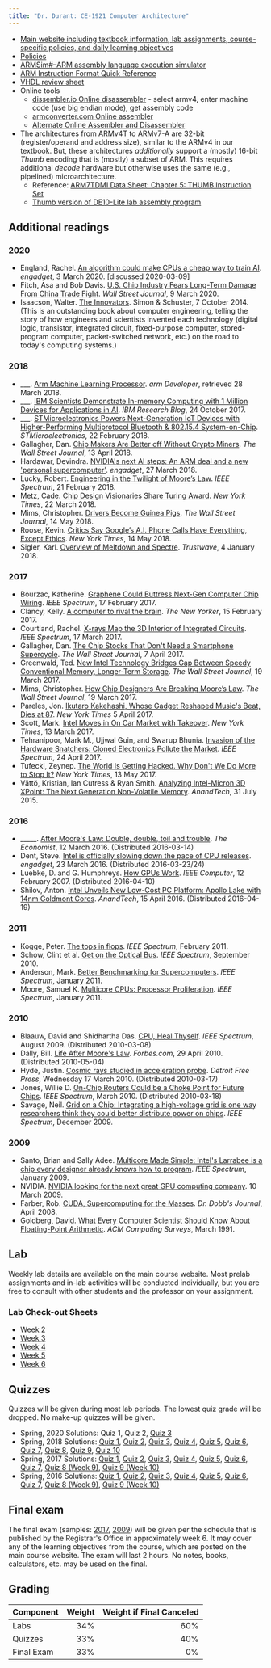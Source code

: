 ```yaml
---
title: "Dr. Durant: CE-1921 Computer Architecture"
---
```


* [Main website including textbook information, lab assignments, course-specific policies, and daily learning objectives](https://faculty-web.msoe.edu/meier/ce1921/)
* [Policies](../policies.html)
* [ARMSim#&ndash;ARM assembly language execution simulator](https://webhome.cs.uvic.ca/~nigelh/ARMSim-V2.1/)
* [ARM Instruction Format Quick Reference](armInstructionFormat.pdf)
* [VHDL review sheet](../ce1901/vhdlSummary.pdf)
* Online tools
  * [dissembler.io Online disassembler](https://www.onlinedisassembler.com/) - select armv4, enter machine code (use big endian mode), get assembly code
  * [armconverter.com Online assembler](http://armconverter.com/)
  * [Alternate Online Assembler and Disassembler](http://shell-storm.org/online/Online-Assembler-and-Disassembler/)
* The architectures from ARMv4T to ARMv7-A are 32-bit (register/operand and address size), similar to the ARMv4 in our textbook.
    But, these architectures *additionally* support a (mostly) 16-bit *Thumb* encoding that is (mostly) a subset of ARM.
    This requires additional *decode* hardware but otherwise uses the same (e.g., pipelined) microarchitecture.
    * Reference: [ARM7TDMI Data Sheet: Chapter 5: THUMB Instruction Set](ARM7-TDMI-ch5.pdf)
    * [Thumb version of DE10-Lite lab assembly program](thumbV1.s)

## Additional readings

### 2020
* England, Rachel. [An algorithm could make CPUs a cheap way to train AI](https://www.engadget.com/2020/03/03/rice-university-slide-cpu-gpu-machine-learning/). *engadget*, 3 March 2020. [discussed 2020-03-09]
* Fitch, Asa and Bob Davis. [U.S. Chip Industry Fears Long-Term Damage From China Trade Fight](https://www.wsj.com/articles/chip-industry-fears-damage-china-trade-fight-11583693926). *Wall Street Journal*, 9 March 2020.
* Isaacson, Walter. [The Innovators](https://en.wikipedia.org/wiki/The_Innovators_(book)). Simon & Schuster, 7 October 2014. (This is an outstanding book about computer engineering, telling the story of how engineers and scientists invented each technology (digital logic, transistor, integrated circuit, fixed-purpose computer, stored-program computer, packet-switched network, etc.) on the road to today's computing systems.)

### 2018
* ___. <a href="https://developer.arm.com/products/processors/machine-learning/arm-ml-processor">Arm Machine Learning Processor</a>.
  <cite>arm Developer</cite>, retrieved 28 March 2018.
* ___. <a href="https://www.ibm.com/blogs/research/2017/10/ibm-scientists-demonstrate-memory-computing-1-million-devices-applications-ai/">IBM Scientists Demonstrate In-memory Computing with 1 Million Devices for Applications in AI</a>.
  <cite>IBM Research Blog</cite>, 24 October 2017.
* ___. <a href="https://globenewswire.com/news-release/2018/02/22/1379991/0/en/STMicroelectronics-Powers-Next-Generation-IoT-Devices-with-Higher-Performing-Multiprotocol-Bluetooth-802-15-4-System-on-Chip.html">STMicroelectronics Powers Next-Generation IoT Devices with Higher-Performing Multiprotocol Bluetooth &amp; 802.15.4 System-on-Chip</a>.
  <cite>STMicroelectronics</cite>, 22 February 2018.
* Gallagher, Dan. <a href="https://www.wsj.com/articles/chip-makers-are-better-off-without-crypto-miners-1523611801">Chip Makers Are Better off Without Crypto Miners</a>.
  <cite>The Wall Street Journal</cite>, 13 April 2018.
* Hardawar, Devindra. <a href="https://www.engadget.com/2018/03/27/nvidia-arm-ai-iot/">NVIDIA's next AI steps: An ARM deal and a new 'personal supercomputer'</a>.
  <cite>engadget</cite>, 27 March 2018.
* Lucky, Robert. <a href="https://spectrum.ieee.org/at-work/innovation/engineering-in-the-twilight-of-moores-law">Engineering in the Twilight of Moore&rsquo;s Law</a>.
  <cite>IEEE Spectrum</cite>, 21 February 2018.
* Metz, Cade. <a href="https://www.nytimes.com/2018/03/21/technology/computer-chips-turing-award.html">Chip Design Visionaries Share Turing Award</a>.
  <cite>New York Times</cite>, 22 March 2018.
* Mims, Christopher. <a href="https://www.wsj.com/articles/in-self-driving-car-road-test-we-are-the-guinea-pigs-1526212802">Drivers Become Guinea Pigs</a>.
  <cite>The Wall Street Journal</cite>, 14 May 2018.
* Roose, Kevin. <a href="https://www.nytimes.com/2018/05/11/technology/kevins-week-in-tech-are-googles-ai-powered-phone-calls-cool-creepy-or-both.html">Critics Say Google&rsquo;s A.I. Phone Calls Have Everything, Except Ethics</a>.
  <cite>New York Times</cite>, 14 May 2018.
* Sigler, Karl. <a href="https://www.trustwave.com/Resources/SpiderLabs-Blog/Overview-of-Meltdown-and-Spectre/">Overview of Meltdown and Spectre</a>.
  <cite>Trustwave</cite>, 4 January 2018.

### 2017
* Bourzac, Katherine. <a href="http://spectrum.ieee.org/semiconductors/materials/graphene-could-buttress-nextgen-computer-chip-wiring">Graphene Could Buttress Next-Gen Computer Chip Wiring</a>.
  <cite>IEEE Spectrum</cite>, 17 February 2017.
* Clancy, Kelly. <a href="http://www.newyorker.com/tech/elements/a-computer-to-rival-the-brain">A computer to rival the brain</a>.
  <cite>The New Yorker</cite>, 15 February 2017.
* Courtland, Rachel. <a href="http://spectrum.ieee.org/nanoclast/semiconductors/processors/xray-ic-imaging">X-rays Map the 3D Interior of Integrated Circuits</a>.
  <cite>IEEE Spectrum</cite>, 17 March 2017.
* Gallagher, Dan. <a href="https://www.wsj.com/articles/the-chip-stocks-that-dont-need-a-smartphone-supercycle-1491494579">The Chip Stocks That Don't Need a Smartphone Supercycle</a>.
  <cite>The Wall Street Journal</cite>, 7 April 2017.
* Greenwald, Ted. <a href="https://www.wsj.com/articles/new-intel-technology-bridges-gap-between-speedy-conventional-memory-longer-term-storage-1489917600">New Intel Technology Bridges Gap Between Speedy Conventional Memory, Longer-Term Storage</a>.
  <cite>The Wall Street Journal</cite>, 19 March 2017.
* Mims, Christopher. <a href="https://www.wsj.com/articles/how-chip-designers-are-breaking-moores-law-1489924804">How Chip Designers Are Breaking Moore&rsquo;s Law</a>.
  <cite>The Wall Street Journal</cite>, 19 March 2017.
* Pareles, Jon. <a href="https://www.nytimes.com/2017/04/03/arts/music/ikutaro-kakeshashi-roland-808-drum-machine-dead.html">Ikutaro Kakehashi, Whose Gadget Reshaped Music's Beat, Dies at 87</a>.
  <cite>New York Times</cite> 5 April 2017.
* Scott, Mark. <a href="https://www.nytimes.com/2017/03/13/business/dealbook/intel-mobileye-autonomous-cars-israel.html?_r=0">Intel Moves in On Car Market with Takeover</a>.
  <cite>New York Times</cite>, 13 March 2017.
* Tehranipoor, Mark M., Ujjwal Guin, and Swarup Bhunia. <a href="http://spectrum.ieee.org/computing/hardware/invasion-of-the-hardware-snatchers-cloned-electronics-pollute-the-market">Invasion of the Hardware Snatchers: Cloned Electronics Pollute the Market</a>.
  <cite>IEEE Spectrum</cite>, 24 April 2017.
* Tufecki, Zeynep. <a href="https://www.nytimes.com/2017/05/13/opinion/the-world-is-getting-hacked-why-dont-we-do-more-to-stop-it.html">The World Is Getting Hacked. Why Don't We Do More to Stop It?</a>
  <cite>New York Times</cite>, 13 May 2017.
* V&#228;tt&#246;, Kristian, Ian Cutress &amp; Ryan Smith. <a href="http://www.anandtech.com/show/9470/intel-and-micron-announce-3d-xpoint-nonvolatile-memory-technology-1000x-higher-performance-endurance-than-nand">Analyzing Intel-Micron 3D XPoint: The Next Generation Non-Volatile Memory</a>.
  <cite>AnandTech</cite>, 31 July 2015.

### 2016
* _____. <a href="http://www.economist.com/technology-quarterly/2016-03-12/after-moores-law">After Moore's Law: Double, double, toil and trouble</a>.
  <cite>The Economist</cite>, 12 March 2016. (Distributed 2016-03-14)
* Dent, Steve. <a href="http://www.engadget.com/2016/03/23/intel-eliminating-tick-tock-moores-law/">Intel is officially slowing down the pace of CPU releases</a>.
  <cite>engadget</cite>, 23 March 2016. (Distributed 2016-03-23/24)
* Luebke, D. and G. Humphreys. <a href="http://ieeexplore.ieee.org/xpl/abstractSimilar.jsp?arnumber=4085637">How GPUs Work</a>.
  <cite>IEEE Computer</cite>, 12 February 2007. (Distributed 2016-04-10)
* Shilov, Anton. <a href="http://www.anandtech.com/show/10256/intel-unveils-apollo-lake-14nm-goldmont">Intel
  Unveils New Low-Cost PC Platform: Apollo Lake with 14nm Goldmont Cores</a>.
  <cite>AnandTech</cite>, 15 April 2016. (Distributed 2016-04-19)

### 2011
* Kogge, Peter.
    <a href="http://ieeexplore.ieee.org/stamp/stamp.jsp?arnumber=05693074">The tops in flops</a>.
     <cite>IEEE Spectrum</cite>, February 2011.<!--bottlenecks: memory/cache, power, power efficiency-->
* Schow, Clint et al.
    <a href="http://spectrum.ieee.org/semiconductors/optoelectronics/get-on-the-optical-bus">Get on the Optical Bus</a>.
     <cite>IEEE Spectrum</cite>, September 2010.<!--intro memory bottleneck, electronic signal speeds, good intro-->
* Anderson, Mark.
    <a href="http://spectrum.ieee.org/computing/hardware/better-benchmarking-for-supercomputers">Better Benchmarking for Supercomputers</a>.
     <cite>IEEE Spectrum</cite>, January 2011.<!--benchmarking: what is useful-->
* Moore, Samuel K.
    <a href="http://spectrum.ieee.org/semiconductors/processors/multicore-cpus-processor-proliferation">Multicore CPUs: Processor Proliferation</a>.
    <cite>IEEE Spectrum</cite>, January 2011.<!--good architecture intro, power wall, data parallelism-->

### 2010
* Blaauw, David and Shidhartha Das.
  <a href="http://www.spectrum.ieee.org/semiconductors/processors/cpu-heal-thyself">CPU,
  Heal Thyself</a>. <cite>IEEE Spectrum</cite>, August 2009. (Distributed 2010-03-08)
* Dally, Bill.
  <a href="http://www.forbes.com/2010/04/29/moores-law-computing-processing-opinions-contributors-bill-dally.html">Life
  	After Moore's Law</a>. <cite>Forbes.com</cite>, 29 April 2010. (Distributed 2010-05-04)
* Hyde, Justin.
  <a href="http://www.freep.com/apps/pbcs.dll/article?AID=/201003160300/BUSINESS0104/3160361&template=fullarticle">Cosmic rays studied in acceleration probe</a>.
  <cite>Detroit Free Press</cite>, Wednesday 17 March 2010. (Distributed 2010-03-17)
* Jones, Willie D.
  <a href="http://spectrum.ieee.org/semiconductors/design/onchip-routers-could-be-a-choke-point-for-future-chips">On-Chip Routers Could be a Choke Point for Future Chips</a>.
  <cite>IEEE Spectrum</cite>, March 2010. (Distributed 2010-03-18)
* Savage, Neil.
  <a href="http://spectrum.ieee.org/semiconductors/processors/new-schemes-for-powering-processors">Grid
  on a Chip: Integrating a high-voltage grid is one way researchers think they could better distribute power on chips</a>.
  <cite>IEEE Spectrum</cite>, December 2009.

### 2009
* Santo, Brian and Sally Adee. <a href="http://www.spectrum.ieee.org/jan09/7129">Multicore Made Simple: Intel's Larrabee is a chip every designer already knows how to program</a>.
    <cite>IEEE Spectrum</cite>, January 2009.
* NVIDIA. <a href="GPU_Ventures_Launch_PR_FINAL.pdf">NVIDIA looking for the next great GPU computing company</a>. 10 March 2009.
* Farber, Rob.  <a href="http://www.ddj.com/cpp/207200659">CUDA, Supercomputing for the Masses</a>.
    <cite>Dr. Dobb's Journal</cite>, April 2008.
* Goldberg, David. <a href="http://docs.sun.com/source/806-3568/ncg_goldberg.html">What Every Computer Scientist Should Know About Floating-Point Arithmetic</a>.
    <cite>ACM Computing Surveys</cite>, March 1991.

## Lab
Weekly lab details are available on the main course website.
Most prelab assignments and in-lab activities will be conducted individually, but you are free to consult with other students and the professor on your assignment.

### Lab Check-out Sheets
* [Week 2](lw2-s20-checklist.pdf)
* [Week 3](lw3-s20-checklist.pdf)
* [Week 4](lw4-s20-checklist.pdf)
* [Week 5](lw5-s20-checklist.pdf)
* [Week 6](lw6-s20-checklist.pdf)

## Quizzes
Quizzes will be given during most lab periods. The lowest
quiz grade will be dropped. No make-up quizzes will be given.

* Spring, 2020 Solutions:
  Quiz 1,
  Quiz 2,
  [Quiz 3](q03ans-s20.pdf)
* Spring, 2018 Solutions:
  <a href="q01ans-s18.pdf">Quiz 1</a>,
  <a href="q02ans-s18.pdf">Quiz 2</a>,
  <a href="q03ans-s18.pdf">Quiz 3</a>,
  <a href="q04ans-s18.pdf">Quiz 4</a>,
  <a href="q05ans-s18.pdf">Quiz 5</a>,
  <a href="q06ans-s18.pdf">Quiz 6</a>,
  <a href="q07ans-s18.pdf">Quiz 7</a>,
  <a href="q08ans-s18.pdf">Quiz 8</a>,
  <a href="q09ans-s18.pdf">Quiz 9</a>,
  <a href="q10ans-s18.pdf">Quiz 10</a>
* Spring, 2017 Solutions:
  <a href="q01ans-s17.pdf">Quiz 1</a>,
  <a href="q02ans-s17.pdf">Quiz 2</a>,
  <a href="q03ans-s17.pdf">Quiz 3</a>,
  <a href="q04ans-s17.pdf">Quiz 4</a>,
  <a href="q05ans-s17.pdf">Quiz 5</a>,
  <a href="q06ans-s17.pdf">Quiz 6</a>,
  <a href="q07ans-s17.pdf">Quiz 7</a>,
  <a href="q09ans-s17.pdf">Quiz 8 (Week 9)</a>,
  <a href="q10ans-s17.pdf">Quiz 9 (Week 10)</a>
* Spring, 2016 Solutions:
  <a href="q01ans-s16.pdf">Quiz 1</a>,
  <a href="q02ans-s16.pdf">Quiz 2</a>,
  <a href="q03ans-s16.pdf">Quiz 3</a>,
  <a href="q04ans-s16.pdf">Quiz 4</a>,
  <a href="q05ans-s16.pdf">Quiz 5</a>,
  <a href="q06ans-s16.pdf">Quiz 6</a>,
  <a href="q07ans-s16.pdf">Quiz 7</a>,
  <a href="q09ans-s16.pdf">Quiz 8 (Week 9)</a>,
  <a href="q10ans-s16.pdf">Quiz 9 (Week 10)</a>

## Final exam
The final exam (samples: [2017](final-s17.pdf), [2009](final-s09.pdf)) will be given per the schedule that is published by the Registrar's Office in approximately week 6.
It may cover any of the learning objectives from the course, which are posted on the main course website.
The exam will last 2 hours. No notes, books, calculators, etc. may be used on the final.

## Grading

| Component  | Weight | Weight if Final Canceled |
| :---       |   ---: |                     ---: |
| Labs       | 34%    | 60%                      |
| Quizzes    | 33%    | 40%                      |
| Final Exam | 33%    |  0%                      |
